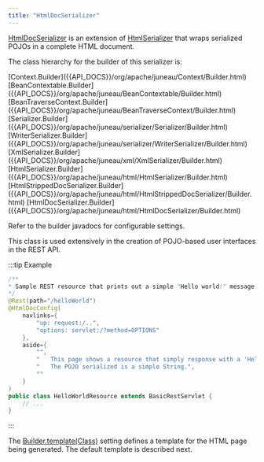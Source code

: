 ```yaml
---
title: "HtmlDocSerializer"
---
```


[HtmlDocSerializer]({{API_DOCS}}/org/apache/juneau/html/HtmlDocSerializer.html) is an extension of [HtmlSerializer]({{API_DOCS}}/org/apache/juneau/html/HtmlSerializer.html) that wraps serialized POJOs in a complete HTML document.

The class hierarchy for the builder of this serializer is:

<tree>
<node-0><java-abstract-class>[Context.Builder]({{API_DOCS}}/org/apache/juneau/Context/Builder.html)</java-abstract-class></node-0>
<node-1><java-abstract-class>[BeanContextable.Builder]({{API_DOCS}}/org/apache/juneau/BeanContextable/Builder.html)</java-abstract-class></node-1>
<node-2><java-abstract-class>[BeanTraverseContext.Builder]({{API_DOCS}}/org/apache/juneau/BeanTraverseContext/Builder.html)</java-abstract-class></node-2>
<node-3><java-abstract-class>[Serializer.Builder]({{API_DOCS}}/org/apache/juneau/serializer/Serializer/Builder.html)</java-abstract-class></node-3>
<node-4><java-abstract-class>[WriterSerializer.Builder]({{API_DOCS}}/org/apache/juneau/serializer/WriterSerializer/Builder.html)</java-abstract-class></node-4>
<node-5><java-class>[XmlSerializer.Builder]({{API_DOCS}}/org/apache/juneau/xml/XmlSerializer/Builder.html)</java-class></node-5>
<node-6><java-class>[HtmlSerializer.Builder]({{API_DOCS}}/org/apache/juneau/html/HtmlSerializer/Builder.html)</java-class></node-6>
<node-7><java-class>[HtmlStrippedDocSerializer.Builder]({{API_DOCS}}/org/apache/juneau/html/HtmlStrippedDocSerializer/Builder.html)</java-class></node-7>
<node-8><java-class>[HtmlDocSerializer.Builder]({{API_DOCS}}/org/apache/juneau/html/HtmlDocSerializer/Builder.html)</java-class></node-8>
</tree>

Refer to the builder javadocs for configurable settings.

This class is used extensively in the creation of POJO-based user interfaces in the REST API.

:::tip Example
```java
/**
* Sample REST resource that prints out a simple "Hello world!" message.
*/
@Rest(path="/helloWorld")
@HtmlDocConfig(
    navlinks={
        "up: request:/..",
        "options: servlet:/?method=OPTIONS"
    },
    aside={
        "",
        "	This page shows a resource that simply response with a 'Hello world!' message",
        "	The POJO serialized is a simple String.",
        ""
    }
)
public class HelloWorldResource extends BasicRestServlet {
    // ...
}
```
::: 

The [Builder.template(Class)]({{API_DOCS}}/org/apache/juneau/html/HtmlDocSerializer/Builder.html#template(Class))
setting defines a template for the HTML page being generated.
The default template is described next.